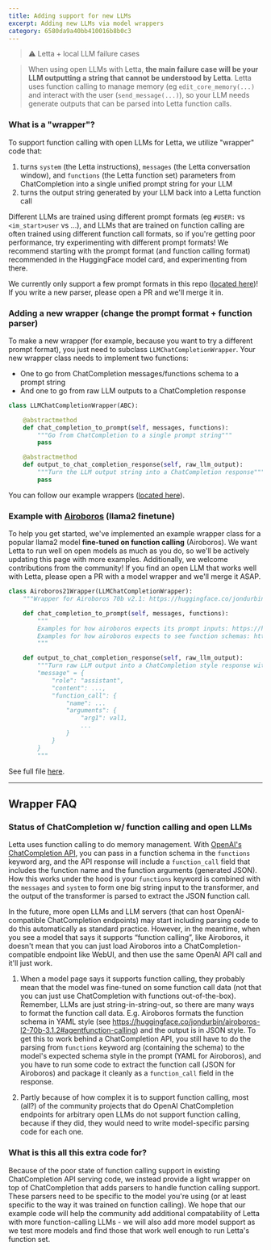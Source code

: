 ```yaml
---
title: Adding support for new LLMs
excerpt: Adding new LLMs via model wrappers
category: 6580da9a40bb410016b8b0c3
---
```


> ⚠️ Letta + local LLM failure cases

> When using open LLMs with Letta, **the main failure case will be your LLM outputting a string that cannot be understood by Letta**. Letta uses function calling to manage memory (eg `edit_core_memory(...)` and interact with the user (`send_message(...)`), so your LLM needs generate outputs that can be parsed into Letta function calls.

### What is a "wrapper"?

To support function calling with open LLMs for Letta, we utilize "wrapper" code that:

1. turns `system` (the Letta instructions), `messages` (the Letta conversation window), and `functions` (the Letta function set) parameters from ChatCompletion into a single unified prompt string for your LLM
2. turns the output string generated by your LLM back into a Letta function call

Different LLMs are trained using different prompt formats (eg `#USER:` vs `<im_start>user` vs ...), and LLMs that are trained on function calling are often trained using different function call formats, so if you're getting poor performance, try experimenting with different prompt formats! We recommend starting with the prompt format (and function calling format) recommended in the HuggingFace model card, and experimenting from there.

We currently only support a few prompt formats in this repo ([located here](https://github.com/cpacker/Letta/tree/main/letta/local_llm/llm_chat_completion_wrappers))! If you write a new parser, please open a PR and we'll merge it in.

### Adding a new wrapper (change the prompt format + function parser)

To make a new wrapper (for example, because you want to try a different prompt format), you just need to subclass `LLMChatCompletionWrapper`. Your new wrapper class needs to implement two functions:

- One to go from ChatCompletion messages/functions schema to a prompt string
- And one to go from raw LLM outputs to a ChatCompletion response

```python
class LLMChatCompletionWrapper(ABC):

    @abstractmethod
    def chat_completion_to_prompt(self, messages, functions):
        """Go from ChatCompletion to a single prompt string"""
        pass

    @abstractmethod
    def output_to_chat_completion_response(self, raw_llm_output):
        """Turn the LLM output string into a ChatCompletion response"""
        pass
```

You can follow our example wrappers ([located here](https://github.com/cpacker/Letta/tree/main/letta/local_llm/llm_chat_completion_wrappers)).

### Example with [Airoboros](https://huggingface.co/jondurbin/airoboros-l2-70b-2.1) (llama2 finetune)

To help you get started, we've implemented an example wrapper class for a popular llama2 model **fine-tuned on function calling** (Airoboros). We want Letta to run well on open models as much as you do, so we'll be actively updating this page with more examples. Additionally, we welcome contributions from the community! If you find an open LLM that works well with Letta, please open a PR with a model wrapper and we'll merge it ASAP.

```python
class Airoboros21Wrapper(LLMChatCompletionWrapper):
    """Wrapper for Airoboros 70b v2.1: https://huggingface.co/jondurbin/airoboros-l2-70b-2.1"""

    def chat_completion_to_prompt(self, messages, functions):
        """
        Examples for how airoboros expects its prompt inputs: https://huggingface.co/jondurbin/airoboros-l2-70b-2.1#prompt-format
        Examples for how airoboros expects to see function schemas: https://huggingface.co/jondurbin/airoboros-l2-70b-2.1#agentfunction-calling
        """

    def output_to_chat_completion_response(self, raw_llm_output):
        """Turn raw LLM output into a ChatCompletion style response with:
        "message" = {
            "role": "assistant",
            "content": ...,
            "function_call": {
                "name": ...
                "arguments": {
                    "arg1": val1,
                    ...
                }
            }
        }
        """
```

See full file [here](https://github.com/cpacker/Letta/tree/main/letta/local_llm/llm_chat_completion_wrappers/airoboros.py).

---

## Wrapper FAQ

### Status of ChatCompletion w/ function calling and open LLMs

Letta uses function calling to do memory management. With [OpenAI's ChatCompletion API](https://platform.openai.com/docs/api-reference/chat/), you can pass in a function schema in the `functions` keyword arg, and the API response will include a `function_call` field that includes the function name and the function arguments (generated JSON). How this works under the hood is your `functions` keyword is combined with the `messages` and `system` to form one big string input to the transformer, and the output of the transformer is parsed to extract the JSON function call.

In the future, more open LLMs and LLM servers (that can host OpenAI-compatible ChatCompletion endpoints) may start including parsing code to do this automatically as standard practice. However, in the meantime, when you see a model that says it supports “function calling”, like Airoboros, it doesn't mean that you can just load Airoboros into a ChatCompletion-compatible endpoint like WebUI, and then use the same OpenAI API call and it'll just work.

1. When a model page says it supports function calling, they probably mean that the model was fine-tuned on some function call data (not that you can just use ChatCompletion with functions out-of-the-box). Remember, LLMs are just string-in-string-out, so there are many ways to format the function call data. E.g. Airoboros formats the function schema in YAML style (see https://huggingface.co/jondurbin/airoboros-l2-70b-3.1.2#agentfunction-calling) and the output is in JSON style. To get this to work behind a ChatCompletion API, you still have to do the parsing from `functions` keyword arg (containing the schema) to the model's expected schema style in the prompt (YAML for Airoboros), and you have to run some code to extract the function call (JSON for Airoboros) and package it cleanly as a `function_call` field in the response.

2. Partly because of how complex it is to support function calling, most (all?) of the community projects that do OpenAI ChatCompletion endpoints for arbitrary open LLMs do not support function calling, because if they did, they would need to write model-specific parsing code for each one.

### What is this all this extra code for?

Because of the poor state of function calling support in existing ChatCompletion API serving code, we instead provide a light wrapper on top of ChatCompletion that adds parsers to handle function calling support. These parsers need to be specific to the model you're using (or at least specific to the way it was trained on function calling). We hope that our example code will help the community add additional compatability of Letta with more function-calling LLMs - we will also add more model support as we test more models and find those that work well enough to run Letta's function set.

